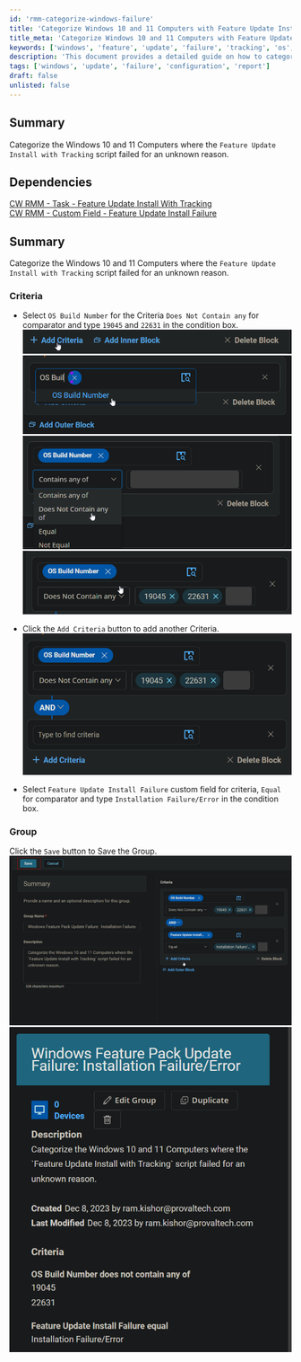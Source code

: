 ```yaml
---
id: 'rmm-categorize-windows-failure'
title: 'Categorize Windows 10 and 11 Computers with Feature Update Install Failures'
title_meta: 'Categorize Windows 10 and 11 Computers with Feature Update Install Failures'
keywords: ['windows', 'feature', 'update', 'failure', 'tracking', 'os', 'build', 'criteria', 'group']
description: 'This document provides a detailed guide on how to categorize Windows 10 and 11 computers where the Feature Update Install with Tracking script has failed. It outlines the criteria for selection and the steps to create a group based on installation failures.'
tags: ['windows', 'update', 'failure', 'configuration', 'report']
draft: false
unlisted: false
---
```

## Summary
Categorize the Windows 10 and 11 Computers where the `Feature Update Install with Tracking` script failed for an unknown reason.

## Dependencies
[CW RMM - Task - Feature Update Install With Tracking](https://proval.itglue.com/DOC-5078775-12947845)  
[CW RMM - Custom Field - Feature Update Install Failure](https://proval.itglue.com/DOC-5078775-14592254)

## Summary
Categorize the Windows 10 and 11 Computers where the `Feature Update Install with Tracking` script failed for an unknown reason.

### Criteria
- Select `OS Build Number` for the Criteria `Does Not Contain any` for comparator and type `19045` and `22631` in the condition box.  
![Image 1](../../../static/img/Windows-Feature-Pack-Update-Failure-Installation-FailureError/image_1.png)  
![Image 2](../../../static/img/Windows-Feature-Pack-Update-Failure-Installation-FailureError/image_2.png)  
![Image 3](../../../static/img/Windows-Feature-Pack-Update-Failure-Installation-FailureError/image_3.png)  
![Image 4](../../../static/img/Windows-Feature-Pack-Update-Failure-Installation-FailureError/image_4.png)

- Click the `Add Criteria` button to add another Criteria.  
![Image 5](../../../static/img/Windows-Feature-Pack-Update-Failure-Installation-FailureError/image_5.png)

- Select `Feature Update Install Failure` custom field for criteria, `Equal` for comparator and type `Installation Failure/Error` in the condition box.

### Group
Click the `Save` button to Save the Group.  
![Image 6](../../../static/img/Windows-Feature-Pack-Update-Failure-Installation-FailureError/image_6.png)  
![Image 7](../../../static/img/Windows-Feature-Pack-Update-Failure-Installation-FailureError/image_7.png)



